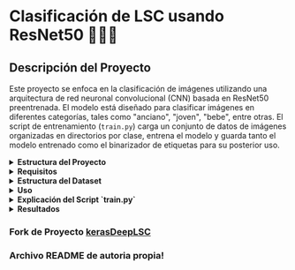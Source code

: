 # Clasificación de LSC usando ResNet50 👋🤖👾

## Descripción del Proyecto

Este proyecto se enfoca en la clasificación de imágenes utilizando una arquitectura de red neuronal convolucional (CNN) basada en ResNet50 preentrenada. El modelo está diseñado para clasificar imágenes en diferentes categorías, tales como "anciano", "joven", "bebe", entre otras. El script de entrenamiento (`train.py`) carga un conjunto de datos de imágenes organizadas en directorios por clase, entrena el modelo y guarda tanto el modelo entrenado como el binarizador de etiquetas para su posterior uso.

<details>
  <summary><strong>Estructura del Proyecto</strong></summary>
  <ul>
    <li><strong>train.py</strong>: Script principal para entrenar el modelo.</li>
    <li><strong>model/</strong>: Directorio donde se guardará el modelo entrenado y el binarizador de etiquetas.</li>
    <li><strong>dataset/</strong>: Directorio que contiene las imágenes organizadas por clase.</li>
    <li><strong>plot.png</strong>: Gráfico de la pérdida y precisión del entrenamiento.</li>
  </ul>
</details>

<details>
  <summary><strong>Requisitos</strong></summary>
  <ul>
    <li>Python 3.x</li>
    <li>TensorFlow y Keras</li>
    <li>NumPy</li>
    <li>Scikit-learn</li>
    <li>OpenCV</li>
    <li>Imutils</li>
    <li>Matplotlib</li>
    <li>Argparse</li>
  </ul>
  <p>Puedes instalar las dependencias con el siguiente comando:</p>
  <pre>
  <code>bash
  pip install tensorflow keras numpy scikit-learn opencv-python imutils matplotlib argparse
  </code>
  </pre>
</details>

<details>
  <summary><strong>Estructura del Dataset</strong></summary>
  <pre>
  /dataset
  ├── anciano
  │   ├── img1.jpg
  │   ├── img2.jpg
  │   └── ...
  ├── joven
  │   ├── img1.jpg
  │   ├── img2.jpg
  │   └── ...
  └── ...
  </pre>
</details>

<details>
  <summary><strong>Uso</strong></summary>
  <p>Para entrenar el modelo, ejecuta el siguiente comando:</p>
  <pre>
  <code>bash
  python train.py --dataset /ruta/al/dataset --model model/activity.model --label-bin model/lb.pickle --epochs 100
  </code>
  </pre>
  <ul>
    <li><code>--dataset</code>: Ruta al directorio del conjunto de datos.</li>
    <li><code>--model</code>: Ruta para guardar el modelo entrenado.</li>
    <li><code>--label-bin</code>: Ruta para guardar el binarizador de etiquetas.</li>
    <li><code>--epochs</code>: Número de épocas para entrenar el modelo.</li>
  </ul>
</details>

<details>
  <summary><strong>Explicación del Script `train.py`</strong></summary>
  <ol>
    <li><strong>Importación de Paquetes y Configuración Inicial</strong>: Se importan las bibliotecas necesarias y se configura Matplotlib para no requerir una interfaz gráfica.</li>
    <li><strong>Argumentos del Script</strong>: Define los argumentos necesarios para la ejecución del script: ruta del dataset, ruta para guardar el modelo y el binarizador de etiquetas, y el número de épocas de entrenamiento.</li>
    <li><strong>Cargar Imágenes del Dataset</strong>: Se cargan las imágenes del directorio del dataset y se redimensionan a 224x224 píxeles. Las imágenes se normalizan y se almacenan junto con sus etiquetas correspondientes.</li>
    <li><strong>Binarizar las Etiquetas</strong>: Convierte las etiquetas de clase en una representación binaria utilizando <code>LabelBinarizer</code>.</li>
    <li><strong>Dividir Datos en Conjuntos de Entrenamiento y Prueba</strong>: Divide los datos en conjuntos de entrenamiento (75%) y prueba (25%).</li>
    <li><strong>Inicializar el Modelo ResNet50</strong>: Carga la arquitectura ResNet50 preentrenada con los pesos de ImageNet, excluyendo la capa superior.</li>
    <li><strong>Construir la Cabeza del Modelo</strong>: Añade capas adicionales a la salida de ResNet50 para adaptar el modelo a la tarea específica de clasificación.</li>
    <li><strong>Congelar las Capas del Modelo Base</strong>: Evita que las capas preentrenadas de ResNet50 se actualicen durante el entrenamiento inicial.</li>
    <li><strong>Compilar el Modelo</strong>: Configura el modelo con el optimizador SGD, la función de pérdida <code>categorical_crossentropy</code> y la métrica de precisión.</li>
    <li><strong>Entrenar el Modelo</strong>: Entrena el modelo utilizando los datos de entrenamiento y valida el rendimiento con los datos de prueba.</li>
    <li><strong>Evaluar el Modelo</strong>: Genera predicciones en el conjunto de prueba y evalúa el rendimiento del modelo.</li>
    <li><strong>Guardar el Modelo y el Binarizador de Etiquetas</strong>: Serializa y guarda el modelo entrenado y el binarizador de etiquetas.</li>
    <li><strong>Graficar la Pérdida y Precisión del Entrenamiento</strong>: Crea y guarda un gráfico de la pérdida y precisión durante el entrenamiento en <code>plot.png</code>.</li>
  </ol>
</details>

<details>
  <summary><strong>Resultados</strong></summary>
  <p>El modelo entrenado se evalúa y genera un informe de clasificación detallado. Además, se guarda un gráfico (<code>plot.png</code>) que muestra la pérdida y precisión del entrenamiento a lo largo de las épocas.</p>
</details>


### Fork de Proyecto [kerasDeepLSC](https://github.com/ypmunoz36/kerasDeepLSC)
### Archivo README de autoria propia!
